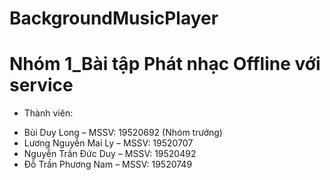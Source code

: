 # BackgroundMusicPlayer
# Nhóm 1_Bài tập Phát nhạc Offline với service
- Thành viên:
* Bùi Duy Long – MSSV: 19520692 (Nhóm trưởng)
* Lương Nguyễn Mai Ly – MSSV: 19520707
* Nguyễn Trần Đức Duy – MSSV: 19520492
* Đỗ Trần Phương Nam  – MSSV: 19520749
